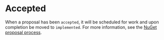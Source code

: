 # Accepted

When a proposal has been `accepted`, it will be scheduled for work and upon completion be moved to `implemented`. For more information, see the [NuGet proposal process](https://github.com/NuGet/Home/tree/proposals-cleanup/meta#nuget-proposal-process).
